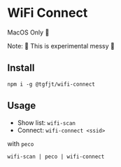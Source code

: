 # WiFi Connect

MacOS Only :tongue:

Note: 🚧 This is experimental messy 🚧

## Install

```
npm i -g @tgfjt/wifi-connect
```

## Usage

- Show list: `wifi-scan`
- Connect: `wifi-connect <ssid>`

with `peco`

```
wifi-scan | peco | wifi-connect
```
